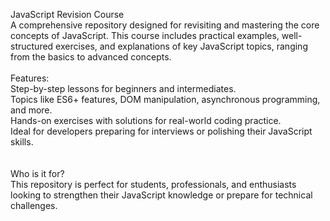 <p>JavaScript Revision Course <br>
A comprehensive repository designed for revisiting and mastering the core concepts of JavaScript. This course includes practical examples, well-structured exercises, and explanations of key JavaScript topics, ranging from the basics to advanced concepts.
<br><br>
Features:
<br>
Step-by-step lessons for beginners and intermediates.<br>
Topics like ES6+ features, DOM manipulation, asynchronous programming, and more.<br>
Hands-on exercises with solutions for real-world coding practice.<br>
Ideal for developers preparing for interviews or polishing their JavaScript skills.<br>
<br><br>
Who is it for? <br>
This repository is perfect for students, professionals, and enthusiasts looking to strengthen their JavaScript knowledge or prepare for technical challenges. </p>
